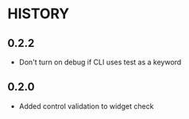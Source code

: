 # HISTORY

## 0.2.2
- Don't turn on debug if CLI uses test as a keyword

## 0.2.0
- Added control validation to widget check
